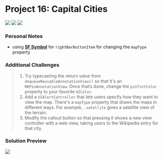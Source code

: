 # Project 16: Capital Cities

[![](https://img.shields.io/badge/Hacking%20with%20iOS-2020.01.31-36A9AE?logo=gumroad)](https://www.hackingwithswift.com/store/hacking-with-ios) [![](https://img.shields.io/badge/Xcode-11.4.1-3d8af0?logo=xcode)](#) [![](https://img.shields.io/badge/Swift-5.2-FA7343?logo=swift)](#)

### Personal Notes
- using [**SF Symbol**](https://developer.apple.com/design/human-interface-guidelines/sf-symbols/overview/) for `rightBarButtonItem` for changing the `mapType` property

### Additional Challenges
> 1. Try typecasting the return value from `dequeueReusableAnnotationView()` so that it's an `MKPinAnnotationView`. Once that’s done, change the `pinTintColor` property to your favorite `UIColor`.
> 2. Add a `UIAlertController` that lets users specify how they want to view the map. There's a `mapType` property that draws the maps in different ways. For example, `.satellite` gives a satellite view of the terrain.
> 3. Modify the callout button so that pressing it shows a new view controller with a web view, taking users to the Wikipedia entry for that city.

### Solution Preview
<img src="https://user-images.githubusercontent.com/4438390/72215138-fa98f880-34dc-11ea-9560-53bc1424a448.png">
